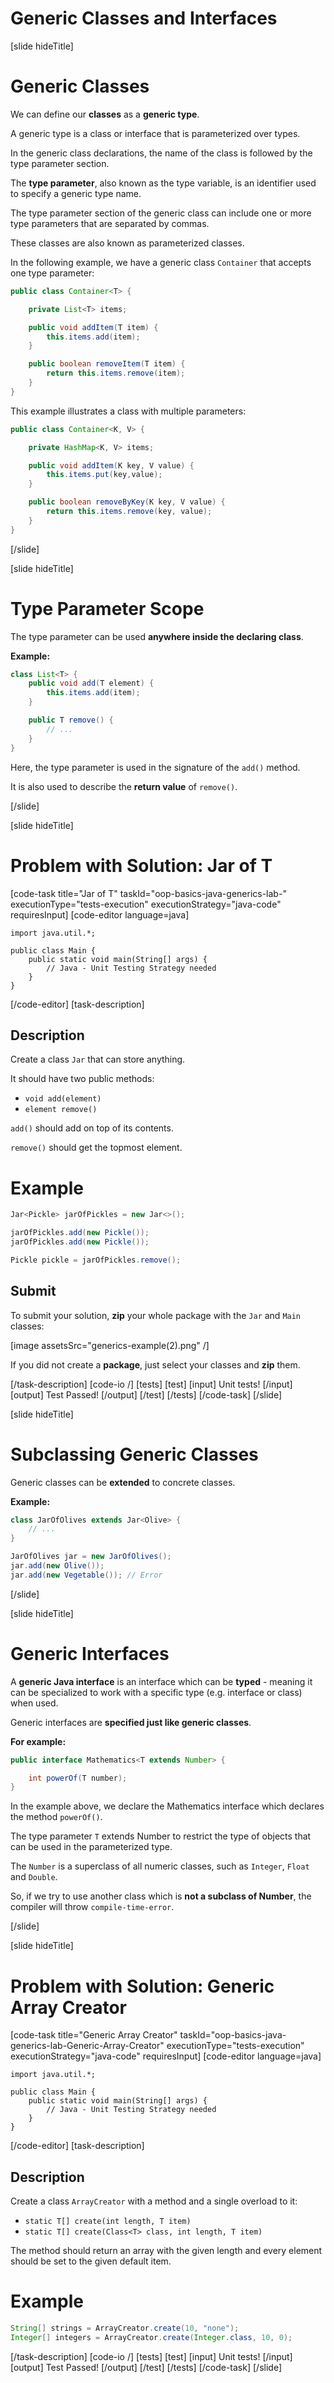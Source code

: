 # Generic Classes and Interfaces

[slide hideTitle]

# Generic Classes

We can define our **classes** as a **generic type**.

A generic type is a class or interface that is parameterized over types.

In the generic class declarations, the name of the class is followed by the type parameter section. 

The **type parameter**, also known as the type variable, is an identifier used to specify a generic type name. 

The type parameter section of the generic class can include one or more type parameters that are separated by commas. 

These classes are also known as parameterized classes.

In the following example, we have a generic class `Container` that accepts one type parameter:

```java
public class Container<T> {

    private List<T> items;

    public void addItem(T item) {
        this.items.add(item);
    }

    public boolean removeItem(T item) {
        return this.items.remove(item);
    }
}
```

Тhis example illustrates a class with multiple parameters:

```java
public class Container<K, V> {

    private HashMap<K, V> items;

    public void addItem(K key, V value) {
        this.items.put(key,value);
    }

    public boolean removeByKey(K key, V value) {
        return this.items.remove(key, value);
    }
}
```
[/slide]

[slide hideTitle]

# Type Parameter Scope

The type parameter can be used **anywhere inside the declaring class**.

**Example:**

```java
class List<T> {
    public void add(T element) {
        this.items.add(item);
    }

    public T remove() {
        // ...
    }
}
```

Here, the type parameter is used in the signature of the `add()` method.

It is also used to describe the **return value** of `remove()`.

[/slide]

[slide hideTitle]
# Problem with Solution: Jar of T
[code-task title="Jar of T" taskId="oop-basics-java-generics-lab-" executionType="tests-execution" executionStrategy="java-code" requiresInput]
[code-editor language=java]
```
import java.util.*;

public class Main {
    public static void main(String[] args) {
        // Java - Unit Testing Strategy needed
    }
}
```
[/code-editor]
[task-description]
## Description

Create a class `Jar` that can store anything.

It should have two public methods:

- `void add(element)`
- `element remove()`

`add()` should add on top of its contents.

`remove()` should get the topmost element.

# Example

```java
Jar<Pickle> jarOfPickles = new Jar<>();

jarOfPickles.add(new Pickle());
jarOfPickles.add(new Pickle());

Pickle pickle = jarOfPickles.remove();
```

## Submit
To submit your solution, **zip** your whole package with the `Jar` and `Main` classes:

[image assetsSrc="generics-example(2).png" /]

If you did not create a **package**, just select your classes and **zip** them.

[/task-description]
[code-io /]
[tests]
[test]
[input]
Unit tests!
[/input]
[output]
Test Passed!
[/output]
[/test]
[/tests]
[/code-task]
[/slide]


[slide hideTitle]
# Subclassing Generic Classes

Generic classes can be **extended** to concrete classes.

**Example:**

```java
class JarOfOlives extends Jar<Olive> {
    // ...
}

JarOfOlives jar = new JarOfOlives();
jar.add(new Olive());
jar.add(new Vegetable()); // Error
```

[/slide]

[slide hideTitle]
# Generic Interfaces

A **generic Java interface** is an interface which can be **typed** - meaning it can be specialized to work with a specific type (e.g. interface or class) when used.

Generic interfaces are **specified just like generic classes**. 

**For example:**

```java
public interface Mathematics<T extends Number> {

    int powerOf(T number);
}
```
In the example above, we declare the Mathematics interface which declares the method `powerOf()`.

The type parameter `T` extends Number to restrict the type of objects that can be used in the parameterized type.

The `Number` is a superclass of all numeric classes, such as `Integer`, `Float` and `Double`.

So, if we try to use another class which is **not a subclass of Number**, the compiler will throw `compile-time-error`.

[/slide]

[slide hideTitle]

# Problem with Solution: Generic Array Creator

[code-task title="Generic Array Creator" taskId="oop-basics-java-generics-lab-Generic-Array-Creator" executionType="tests-execution" executionStrategy="java-code" requiresInput]
[code-editor language=java]
```
import java.util.*;

public class Main {
    public static void main(String[] args) {
        // Java - Unit Testing Strategy needed
    }
}
```
[/code-editor]
[task-description]
## Description

Create a class `ArrayCreator` with a method and a single overload to it:

- `static T[] create(int length, T item)`
- `static T[] create(Class<T> class, int length, T item)`

The method should return an array with the given length and every element should be set to the given default item.


# Example

```java
String[] strings = ArrayCreator.create(10, "none");
Integer[] integers = ArrayCreator.create(Integer.class, 10, 0);
```

[/task-description]
[code-io /]
[tests]
[test]
[input]
Unit tests!
[/input]
[output]
Test Passed!
[/output]
[/test]
[/tests]
[/code-task]
[/slide]

